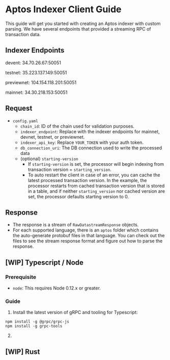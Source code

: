# Aptos Indexer Client Guide
This guide will get you started with creating an Aptos indexer with custom parsing. We have several endpoints that provided a streaming RPC of transaction data. 

## Indexer Endpoints
devent: 34.70.26.67:50051

testnet: 35.223.137.149:50051

previewnet: 104.154.118.201:50051

mainnet: 34.30.218.153:50051

## Request
 - `config.yaml`
   - `chain_id`: ID of the chain used for validation purposes. 
   - `indexer_endpoint`: Replace with the indexer endpoints for mainnet, devnet, testnet, or previewnet. 
   - `indexer_api_key`: Replace `YOUR_TOKEN` with your auth token.
   - `db_connection_uri`: The DB connection used to write the processed data 
   - (optional) `starting-version`
     - If `starting-version` is set, the processor will begin indexing from transaction version = `starting_version`.
     - To auto restart the client in case of an error, you can cache the latest processed transaction version. In the example, the processor restarts from cached transaction version that is stored in a table, and if neither `starting_version` nor cached version are set, the processor defaults starting version to 0. 

## Response
- The response is a stream of `RawDatastreamResponse` objects.
- For each supported language, there is an `aptos` folder which contains the auto-generate protobuf files in that language. You can check out the files to see the stream response format and figure out how to parse the response. 

## [WIP] Typescript / Node 
### Prerequisite
- `node`: This requires Node 0.12.x or greater.
### Guide
1. Install the latest version of gRPC and tooling for Typescript:
  ```
  npm install -g @grpc/grpc-js
  npm install -g grpc-tools
  ```
2. 
## [WIP] Rust
